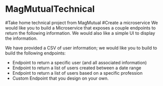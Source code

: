 # MagMutualTechnical
#Take home technical project from MagMutual
#Create a microservice
We would like you to build a Microservice that exposes a couple endpoints to return the
following information. We would also like a simple UI to display the information.

We have provided a CSV of user information; we would like you to build to build the following
endpoints:
- Endpoint to return a specific user (and all associated information)
- Endpoint to return a list of users created between a date range
- Endpoint to return a list of users based on a specific profession
- Custom Endpoint that you design on your own.
